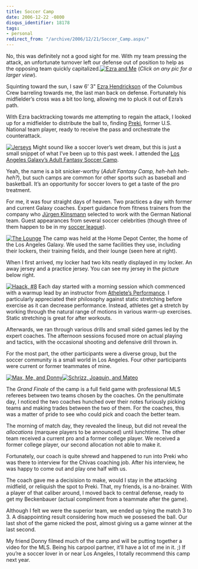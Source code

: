 ```yaml
---
title: Soccer Camp
date: 2006-12-22 -0800
disqus_identifier: 18178
tags:
- personal
redirect_from: "/archive/2006/12/21/Soccer_Camp.aspx/"
---
```


No, this was definitely not a good sight for me. With my team pressing
the attack, an unfortunate turnover left our defense out of position to
help as the opposing team quickly capitalized.[![Ezra and
Me](https://haacked.com/images/haacked_com/WindowsLiveWriter/SoccerCamp_12AE5/050_thumb.jpg)](https://haacked.com/images/haacked_com/WindowsLiveWriter/SoccerCamp_12AE5/050%5B2%5D.jpg)
(*Click on any pic for a larger view*).

Squinting toward the sun, I saw 6’ 3" [Ezra
Hendrickson](http://soccernet.espn.go.com/players/stats?id=36437&cc=5901 "Ezra Hendrickson")
of the Columbus Crew barreling towards me, the last man back on defense.
Fortunately his midfielder’s cross was a bit too long, allowing me to
pluck it out of Ezra’s path.

With Ezra backtracking towards me attempting to regain the attack, I
looked up for a midfielder to distribute the ball to, finding
[Preki](http://en.wikipedia.org/wiki/Preki "Preki on Wikipedia"), former
U.S. National team player, ready to receive the pass and orchestrate the
counterattack.

[![Jerseys](https://haacked.com/images/haacked_com/WindowsLiveWriter/SoccerCamp_12AE5/028_thumb%5B1%5D.jpg)](https://haacked.com/images/haacked_com/WindowsLiveWriter/SoccerCamp_12AE5/028%5B3%5D.jpg)
Might sound like a soccer lover’s wet dream, but this is just a small
snippet of what I’ve been up to this past week. I attended the [Los
Angeles Galaxy’s Adult Fantasy Soccer
Camp](http://web.mlsnet.com/t106/fans/events/adult_fantasy_camp/ "Galaxy Fantasy Camp").

Yeah, the name is a bit snicker-worthy (*Adult Fantasy Camp, heh-heh
heh-heh?*), but such camps are common for other sports such as baseball
and basketball. It’s an opportunity for soccer lovers to get a taste of
the pro treatment.

For me, it was four straight days of heaven. Two practices a day with
former and current Galaxy coaches. Expert guidance from fitness trainers
from the company who [Jürgen
Klinsmann](http://en.wikipedia.org/wiki/J%C3%BCrgen_Klinsmann "Jürgen Klinsmann")
selected to work with the German National team. Guest appearances from
several soccer celebrities (though three of them happen to be in my
[soccer
league](http://eteamz.active.com/olympicsl/index.cfm? "Olympic Soccer League")).

[![The
Lounge](https://haacked.com/images/haacked_com/WindowsLiveWriter/SoccerCamp_12AE5/035_thumb.jpg)](https://haacked.com/images/haacked_com/WindowsLiveWriter/SoccerCamp_12AE5/035%5B2%5D.jpg)
The camp was held at the Home Depot Center, the home of the Los Angeles
Galaxy. We used the same facilities they use, including their lockers,
their training fields, and their lounge (seen here at right).

When I first arrived, my locker had two kits neatly displayed in my
locker. An away jersey and a practice jersey. You can see my jersey in
the picture below right.

[![Haack,
\#8](https://haacked.com/images/haacked_com/WindowsLiveWriter/SoccerCamp_12AE5/027_thumb.jpg)](https://haacked.com/images/haacked_com/WindowsLiveWriter/SoccerCamp_12AE5/027%5B2%5D.jpg)
Each day started with a morning session which commenced with a warmup
lead by an instructor from [Athelete’s
Performance](http://www.athletesperformance.com/ "Athlete’s Performance").
I particularly appreciated their philosophy against static stretching
before exercise as it can decrease performance. Instead, athletes get a
stretch by working through the natural range of motions in various
warm-up exercises. Static stretching is great for after workouts.

Afterwards, we ran through various drills and small sided games led by
the expert coaches. The afternoon sessions focused more on actual
playing and tactics, with the occasional shooting and defensive drill
thrown in.

For the most part, the other participants were a diverse group, but the
soccer community is a small world in Los Angeles. Four other
participants were current or former teammates of mine.

[![Max, Me, and
Donny](https://haacked.com/images/haacked_com/WindowsLiveWriter/SoccerCamp_12AE5/034_thumb%5B1%5D.jpg)](https://haacked.com/images/haacked_com/WindowsLiveWriter/SoccerCamp_12AE5/034%5B3%5D.jpg)[![Schrizz,
Joaquin, and
Mateo](https://haacked.com/images/haacked_com/WindowsLiveWriter/SoccerCamp_12AE5/052_thumb%5B1%5D.jpg)](https://haacked.com/images/haacked_com/WindowsLiveWriter/SoccerCamp_12AE5/052%5B3%5D.jpg)

The *Grand Finale* of the camp is a full field game with professional
MLS referees between two teams chosen by the coaches. On the penultimate
day, I noticed the two coaches hunched over their notes furiously
picking teams and making trades between the two of them. For the
coaches, this was a matter of pride to see who could pick and coach the
better team.

The morning of match day, they revealed the lineup, but did not reveal
the *allocations* (marquee players to be announced) until lunchtime. The
other team received a current pro and a former college player. We
received a former college player, our second allocation not able to make
it.

Fortunately, our coach is quite shrewd and happened to run into Preki
who was there to interview for the Chivas coaching job. After his
interview, he was happy to come out and play one half with us.

The coach gave me a decisision to make, would I stay in the attacking
midfield, or reliquish the spot to Preki. That, my friends, is a
no-brainer. With a player of that caliber around, I moved back to
central defense, ready to get my Beckenbauer (actual compliment from a
teammate after the game).

Although I felt we were the superior team, we ended up tying the match 3
to 3. A disappointing result considering how much we possesed the ball.
Our last shot of the game nicked the post, almost giving us a game
winner at the last second.

My friend Donny filmed much of the camp and will be putting together a
video for the MLS. Being his carpool partner, it’ll have a lot of me in
it. ;) If you’re a soccer lover in or near Los Angeles, I totally
recommend this camp next year.

